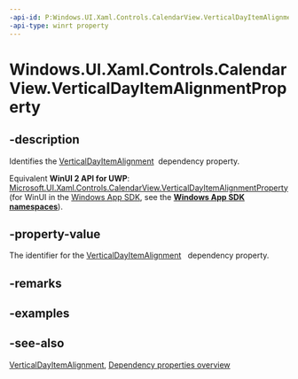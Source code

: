 ```yaml
---
-api-id: P:Windows.UI.Xaml.Controls.CalendarView.VerticalDayItemAlignmentProperty
-api-type: winrt property
---
```


<!-- Property syntax
public Windows.UI.Xaml.DependencyProperty VerticalDayItemAlignmentProperty { get; }
-->

# Windows.UI.Xaml.Controls.CalendarView.VerticalDayItemAlignmentProperty

## -description
Identifies the [VerticalDayItemAlignment](calendarview_verticaldayitemalignment.md)  dependency property.

Equivalent **WinUI 2 API for UWP**: [Microsoft.UI.Xaml.Controls.CalendarView.VerticalDayItemAlignmentProperty](/windows/winui/api/microsoft.ui.xaml.controls.calendarview.verticaldayitemalignmentproperty) (for WinUI in the [Windows App SDK](/windows/apps/windows-app-sdk/), see the **[Windows App SDK namespaces](/windows/windows-app-sdk/api/winrt/)**).

## -property-value
The identifier for the [VerticalDayItemAlignment](calendarview_verticaldayitemalignment.md)   dependency property.

## -remarks

## -examples

## -see-also
[VerticalDayItemAlignment](calendarview_verticaldayitemalignment.md), [Dependency properties overview](/windows/uwp/xaml-platform/dependency-properties-overview)
